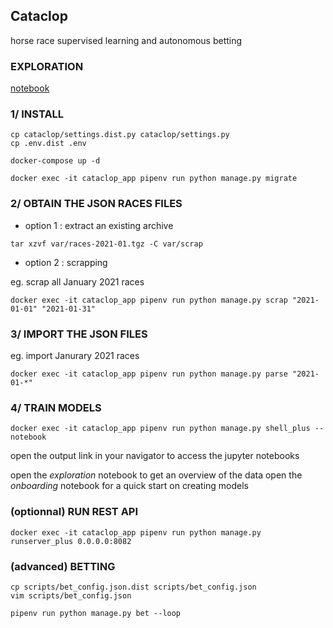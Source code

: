 ## Cataclop

horse race supervised learning and autonomous betting

### EXPLORATION

[notebook](notebooks/exploration.ipynb)

### 1/ INSTALL

```console
cp cataclop/settings.dist.py cataclop/settings.py
cp .env.dist .env
```

```console
docker-compose up -d
```

```console
docker exec -it cataclop_app pipenv run python manage.py migrate
```

### 2/ OBTAIN THE JSON RACES FILES

* option 1 : extract an existing archive

```
tar xzvf var/races-2021-01.tgz -C var/scrap
```

* option 2 : scrapping

eg. scrap all January 2021 races
```
docker exec -it cataclop_app pipenv run python manage.py scrap "2021-01-01" "2021-01-31"
```

### 3/ IMPORT THE JSON FILES
eg. import Janurary 2021 races
```
docker exec -it cataclop_app pipenv run python manage.py parse "2021-01-*"
```

### 4/ TRAIN MODELS
```
docker exec -it cataclop_app pipenv run python manage.py shell_plus --notebook
```
open the output link in your navigator to access the jupyter notebooks

open the *exploration* notebook to get an overview of the data
open the *onboarding* notebook for a quick start on creating models

### (optionnal) RUN REST API
```
docker exec -it cataclop_app pipenv run python manage.py runserver_plus 0.0.0.0:8082
```

### (advanced) BETTING

```console
cp scripts/bet_config.json.dist scripts/bet_config.json
vim scripts/bet_config.json
```

```console
pipenv run python manage.py bet --loop
```
